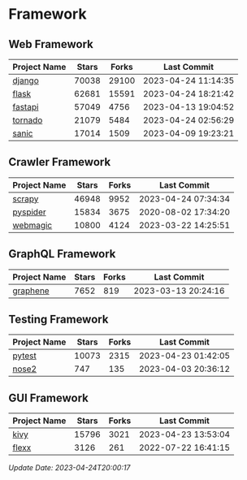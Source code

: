 # Framework

## Web Framework
| Project Name | Stars | Forks | Last Commit |
| ------------ | ----- | ----- | ----------- |
| [django](https://github.com/django/django) | 70038 | 29100 | 2023-04-24 11:14:35 |
| [flask](https://github.com/pallets/flask) | 62681 | 15591 | 2023-04-24 18:21:42 |
| [fastapi](https://github.com/tiangolo/fastapi) | 57049 | 4756 | 2023-04-13 19:04:52 |
| [tornado](https://github.com/tornadoweb/tornado) | 21079 | 5484 | 2023-04-24 02:56:29 |
| [sanic](https://github.com/sanic-org/sanic) | 17014 | 1509 | 2023-04-09 19:23:21 |

## Crawler Framework
| Project Name | Stars | Forks | Last Commit |
| ------------ | ----- | ----- | ----------- |
| [scrapy](https://github.com/scrapy/scrapy) | 46948 | 9952 | 2023-04-24 07:34:34 |
| [pyspider](https://github.com/binux/pyspider) | 15834 | 3675 | 2020-08-02 17:34:20 |
| [webmagic](https://github.com/code4craft/webmagic) | 10800 | 4124 | 2023-03-22 14:25:51 |

## GraphQL Framework
| Project Name | Stars | Forks | Last Commit |
| ------------ | ----- | ----- | ----------- |
| [graphene](https://github.com/graphql-python/graphene) | 7652 | 819 | 2023-03-13 20:24:16 |

## Testing Framework
| Project Name | Stars | Forks | Last Commit |
| ------------ | ----- | ----- | ----------- |
| [pytest](https://github.com/pytest-dev/pytest) | 10073 | 2315 | 2023-04-23 01:42:05 |
| [nose2](https://github.com/nose-devs/nose2) | 747 | 135 | 2023-04-03 20:36:12 |

## GUI Framework
| Project Name | Stars | Forks | Last Commit |
| ------------ | ----- | ----- | ----------- |
| [kivy](https://github.com/kivy/kivy) | 15796 | 3021 | 2023-04-23 13:53:04 |
| [flexx](https://github.com/flexxui/flexx) | 3126 | 261 | 2022-07-22 16:41:15 |

*Update Date: 2023-04-24T20:00:17*